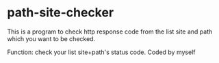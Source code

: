 # path-site-checker
This is a program to check http response code from the list site and path which you want to be checked.

Function: check your list site+path's status code.
Coded by myself

